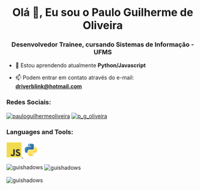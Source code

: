 <h1 align="center">Olá 👋, Eu sou o Paulo Guilherme de Oliveira</h1>
<h3 align="center">Desenvolvedor Trainee, cursando Sistemas de Informação - UFMS</h3>

- 🌱 Estou aprendendo atualmente **Python/Javascript**

- 📫 Podem entrar em contato através do e-mail: **driverblink@hotmail.com**

<h3 align="left">Redes Sociais:</h3>
<p align="left">
<a href="https://linkedin.com/in/pauloguilhermeoliveira" target="blank"><img align="center" src="https://raw.githubusercontent.com/rahuldkjain/github-profile-readme-generator/master/src/images/icons/Social/linked-in-alt.svg" alt="pauloguilhermeoliveira" height="30" width="40" /></a>
<a href="https://instagram.com/p_g_oliveira" target="blank"><img align="center" src="https://raw.githubusercontent.com/rahuldkjain/github-profile-readme-generator/master/src/images/icons/Social/instagram.svg" alt="p_g_oliveira" height="30" width="40" /></a>
</p>

<h3 align="left">Languages and Tools:</h3>
<p align="left"> <a href="https://developer.mozilla.org/en-US/docs/Web/JavaScript" target="_blank" rel="noreferrer"> <img src="https://raw.githubusercontent.com/devicons/devicon/master/icons/javascript/javascript-original.svg" alt="javascript" width="40" height="40"/> </a> <a href="https://www.python.org" target="_blank" rel="noreferrer"> <img src="https://raw.githubusercontent.com/devicons/devicon/master/icons/python/python-original.svg" alt="python" width="40" height="40"/> </a> </p>

<p><img align="left" src="https://github-readme-stats.vercel.app/api/top-langs?username=guishadows&show_icons=true&locale=en&layout=compact" alt="guishadows" /></p>

<p>&nbsp;<img align="center" src="https://github-readme-stats.vercel.app/api?username=guishadows&show_icons=true&locale=en" alt="guishadows" /></p>

<p><img align="center" src="https://github-readme-streak-stats.herokuapp.com/?user=guishadows&" alt="guishadows" /></p>
